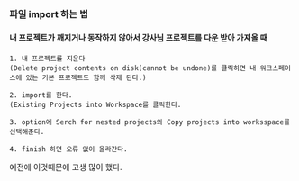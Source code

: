 ### 파일 import 하는 법

#### 내 프로젝트가 깨지거나 동작하지 않아서 강사님 프로젝트를 다운 받아 가져올 때

    1. 내 프로젝트를 지운다
    (Delete project contents on disk(cannot be undone)를 클릭하면 내 워크스페이스에 있는 기본 프로젝트도 함께 삭제 된다.)

    2. import를 한다. 
    (Existing Projects into Workspace를 클릭한다.

    3. option에 Serch for nested projects와 Copy projects into worksspace를 선택해준다.

    4. finish 하면 오류 없이 올라간다.

예전에 이것때문에 고생 많이 했다.